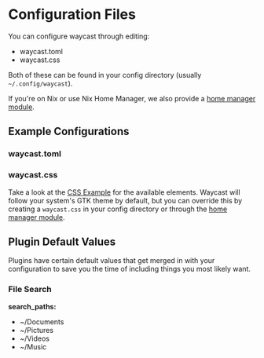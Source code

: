 # Configuration Files

You can configure waycast through editing:

- waycast.toml
- waycast.css

Both of these can be found in your config directory (usually `~/.config/waycast`).

If you're on Nix or use Nix Home Manager, we also provide a [home manager module](/configuration/nix-home-manager).

## Example Configurations

### waycast.toml


### waycast.css

Take a look at the [CSS Example](/configuration/css-configuration) for the available elements. Waycast will follow
your system's GTK theme by default, but you can override this by creating a `waycast.css` in your config directory or
through the [home manager module](/configuration/nix-home-manager).

## Plugin Default Values

Plugins have certain default values that get merged in with your configuration to save you the time
of including things you most likely want.

### File Search

**search_paths:**

- ~/Documents
- ~/Pictures 
- ~/Videos 
- ~/Music 